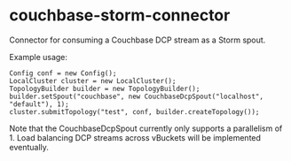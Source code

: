 # couchbase-storm-connector
Connector for consuming a Couchbase DCP stream as a Storm spout.

Example usage:

    Config conf = new Config();
    LocalCluster cluster = new LocalCluster();
    TopologyBuilder builder = new TopologyBuilder();
    builder.setSpout("couchbase", new CouchbaseDcpSpout("localhost", "default"), 1);
    cluster.submitTopology("test", conf, builder.createTopology());

Note that the CouchbaseDcpSpout currently only supports a parallelism of 1. Load balancing DCP streams across vBuckets will be implemented eventually.
